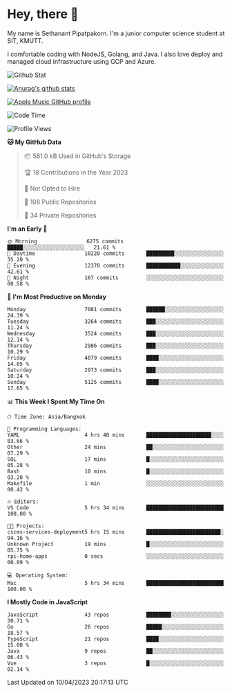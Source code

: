 # Hey, there 🙌
My name is Sethanant Pipatpakorn. I'm a junior computer science student at SIT, KMUTT.

I comfortable coding with NodeJS, Golang, and Java. I also love deploy and managed cloud infrastructure using GCP and Azure.

![Github Stat](https://github-profile-summary-cards.vercel.app/api/cards/profile-details?username=thetkpark&theme=dracula)

[![Anurag's github stats](https://github-readme-stats.vercel.app/api?username=thetkpark&count_private=true&show_icons=true&theme=tokyonight)](https://github.com/anuraghazra/github-readme-stats)

[![Apple Music GitHub profile](https://apple-music-github-profile.rayriffy.com/theme/light.svg?uid=000347.6120fcbefcb74cd59d65c108cc315787.1333)](https://github.com/rayriffy/apple-music-github-profile)

<!--START_SECTION:waka-->
![Code Time](http://img.shields.io/badge/Code%20Time-982%20hrs%2033%20mins-blue)

![Profile Views](http://img.shields.io/badge/Profile%20Views-0-blue)

**🐱 My GitHub Data** 

> 📦 581.0 kB Used in GitHub's Storage 
 > 
> 🏆 18 Contributions in the Year 2023
 > 
> 🚫 Not Opted to Hire
 > 
> 📜 108 Public Repositories 
 > 
> 🔑 34 Private Repositories 
 > 
**I'm an Early 🐤** 

```text
🌞 Morning                6275 commits        █████░░░░░░░░░░░░░░░░░░░░   21.61 % 
🌆 Daytime                10220 commits       █████████░░░░░░░░░░░░░░░░   35.20 % 
🌃 Evening                12370 commits       ███████████░░░░░░░░░░░░░░   42.61 % 
🌙 Night                  167 commits         ░░░░░░░░░░░░░░░░░░░░░░░░░   00.58 % 
```
📅 **I'm Most Productive on Monday** 

```text
Monday                   7081 commits        ██████░░░░░░░░░░░░░░░░░░░   24.39 % 
Tuesday                  3264 commits        ███░░░░░░░░░░░░░░░░░░░░░░   11.24 % 
Wednesday                3524 commits        ███░░░░░░░░░░░░░░░░░░░░░░   12.14 % 
Thursday                 2986 commits        ███░░░░░░░░░░░░░░░░░░░░░░   10.29 % 
Friday                   4079 commits        ████░░░░░░░░░░░░░░░░░░░░░   14.05 % 
Saturday                 2973 commits        ███░░░░░░░░░░░░░░░░░░░░░░   10.24 % 
Sunday                   5125 commits        ████░░░░░░░░░░░░░░░░░░░░░   17.65 % 
```


📊 **This Week I Spent My Time On** 

```text
🕑︎ Time Zone: Asia/Bangkok

💬 Programming Languages: 
YAML                     4 hrs 40 mins       █████████████████████░░░░   83.66 % 
Other                    24 mins             ██░░░░░░░░░░░░░░░░░░░░░░░   07.29 % 
SQL                      17 mins             █░░░░░░░░░░░░░░░░░░░░░░░░   05.28 % 
Bash                     10 mins             █░░░░░░░░░░░░░░░░░░░░░░░░   03.20 % 
Makefile                 1 min               ░░░░░░░░░░░░░░░░░░░░░░░░░   00.42 % 

🔥 Editors: 
VS Code                  5 hrs 34 mins       █████████████████████████   100.00 % 

🐱‍💻 Projects: 
cscms-services-deployment5 hrs 15 mins       ████████████████████████░   94.16 % 
Unknown Project          19 mins             █░░░░░░░░░░░░░░░░░░░░░░░░   05.75 % 
rpi-home-apps            0 secs              ░░░░░░░░░░░░░░░░░░░░░░░░░   00.09 % 

💻 Operating System: 
Mac                      5 hrs 34 mins       █████████████████████████   100.00 % 
```

**I Mostly Code in JavaScript** 

```text
JavaScript               43 repos            ████████░░░░░░░░░░░░░░░░░   30.71 % 
Go                       26 repos            █████░░░░░░░░░░░░░░░░░░░░   18.57 % 
TypeScript               21 repos            ████░░░░░░░░░░░░░░░░░░░░░   15.00 % 
Java                     9 repos             ██░░░░░░░░░░░░░░░░░░░░░░░   06.43 % 
Vue                      3 repos             █░░░░░░░░░░░░░░░░░░░░░░░░   02.14 % 
```




 Last Updated on 10/04/2023 20:17:13 UTC
<!--END_SECTION:waka-->
